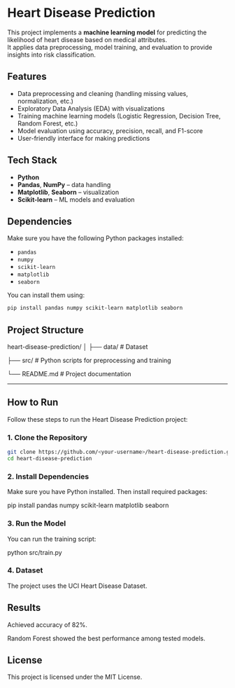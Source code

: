 # Heart Disease Prediction

This project implements a **machine learning model** for predicting the likelihood of heart disease based on medical attributes.  
It applies data preprocessing, model training, and evaluation to provide insights into risk classification.

## Features
- Data preprocessing and cleaning (handling missing values, normalization, etc.)
- Exploratory Data Analysis (EDA) with visualizations
- Training machine learning models (Logistic Regression, Decision Tree, Random Forest, etc.)
- Model evaluation using accuracy, precision, recall, and F1-score
- User-friendly interface for making predictions

## Tech Stack
- **Python**
- **Pandas**, **NumPy** – data handling
- **Matplotlib**, **Seaborn** – visualization
- **Scikit-learn** – ML models and evaluation

## Dependencies
Make sure you have the following Python packages installed:
- `pandas`
- `numpy`
- `scikit-learn`
- `matplotlib`
- `seaborn`

You can install them using:
```bash
pip install pandas numpy scikit-learn matplotlib seaborn
```

## Project Structure
heart-disease-prediction/
│
├── data/ # Dataset 

├── src/ # Python scripts for preprocessing and training

└── README.md # Project documentation

---

## How to Run

Follow these steps to run the Heart Disease Prediction project:

### 1. Clone the Repository

```bash
git clone https://github.com/<your-username>/heart-disease-prediction.git
cd heart-disease-prediction 
```

### 2. Install Dependencies

Make sure you have Python installed.
Then install required packages:

pip install pandas numpy scikit-learn matplotlib seaborn

### 3. Run the Model

You can run the training script:

python src/train.py


### 4. Dataset
The project uses the UCI Heart Disease Dataset.

## Results

Achieved accuracy of 82%.

Random Forest showed the best performance among tested models.

## License

This project is licensed under the MIT License.
